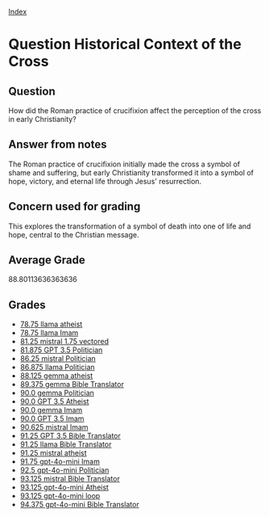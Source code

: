 
[Index](../../index.md)
# Question Historical Context of the Cross
## Question
How did the Roman practice of crucifixion affect the perception of the cross in early Christianity?

## Answer from notes
The Roman practice of crucifixion initially made the cross a symbol of shame and suffering, but early Christianity transformed it into a symbol of hope, victory, and eternal life through Jesus' resurrection.

## Concern used for grading
This explores the transformation of a symbol of death into one of life and hope, central to the Christian message.

## Average Grade
88.80113636363636

## Grades
 * [78.75 llama atheist](../answers/llama_atheist/Historical_Context_of_the_Cross.md)
 * [78.75 llama Imam](../answers/llama_Imam/Historical_Context_of_the_Cross.md)
 * [81.25 mistral 1.75 vectored](../answers/mistral_1.75_vectored/Historical_Context_of_the_Cross.md)
 * [81.875 GPT 3.5 Politician](../answers/GPT_3.5_Politician/Historical_Context_of_the_Cross.md)
 * [86.25 mistral Politician](../answers/mistral_Politician/Historical_Context_of_the_Cross.md)
 * [86.875 llama Politician](../answers/llama_Politician/Historical_Context_of_the_Cross.md)
 * [88.125 gemma atheist](../answers/gemma_atheist/Historical_Context_of_the_Cross.md)
 * [89.375 gemma Bible Translator](../answers/gemma_Bible_Translator/Historical_Context_of_the_Cross.md)
 * [90.0 gemma Politician](../answers/gemma_Politician/Historical_Context_of_the_Cross.md)
 * [90.0 GPT 3.5 Atheist](../answers/GPT_3.5_Atheist/Historical_Context_of_the_Cross.md)
 * [90.0 gemma Imam](../answers/gemma_Imam/Historical_Context_of_the_Cross.md)
 * [90.0 GPT 3.5 Imam](../answers/GPT_3.5_Imam/Historical_Context_of_the_Cross.md)
 * [90.625 mistral Imam](../answers/mistral_Imam/Historical_Context_of_the_Cross.md)
 * [91.25 GPT 3.5 Bible Translator](../answers/GPT_3.5_Bible_Translator/Historical_Context_of_the_Cross.md)
 * [91.25 llama Bible Translator](../answers/llama_Bible_Translator/Historical_Context_of_the_Cross.md)
 * [91.25 mistral atheist](../answers/mistral_atheist/Historical_Context_of_the_Cross.md)
 * [91.75 gpt-4o-mini Imam](../answers/gpt-4o-mini_Imam/Historical_Context_of_the_Cross.md)
 * [92.5 gpt-4o-mini Politician](../answers/gpt-4o-mini_Politician/Historical_Context_of_the_Cross.md)
 * [93.125 mistral Bible Translator](../answers/mistral_Bible_Translator/Historical_Context_of_the_Cross.md)
 * [93.125 gpt-4o-mini Atheist](../answers/gpt-4o-mini_Atheist/Historical_Context_of_the_Cross.md)
 * [93.125 gpt-4o-mini loop](../answers/gpt-4o-mini_loop/Historical_Context_of_the_Cross.md)
 * [94.375 gpt-4o-mini Bible Translator](../answers/gpt-4o-mini_Bible_Translator/Historical_Context_of_the_Cross.md)

